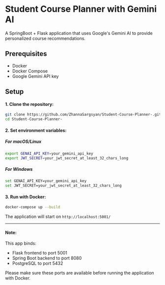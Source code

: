 # Student Course Planner with Gemini AI

A SpringBoot + Flask application that uses Google's Gemini AI to provide personalized course recommendations.

## Prerequisites

- Docker
- Docker Compose
- Google Gemini API key

## Setup

#### 1. Clone the repository:
```bash
git clone https://github.com/ZhannaSargsyan/Student-Course-Planner-.git
cd Student-Course-Planner-
```

#### 2. Set environment variables:
##### For macOS/Linux
```bash
export GENAI_API_KEY=your_gemini_api_key
export JWT_SECRET=your_jwt_secret_at_least_32_chars_long
```
##### For Windows
```bash
set GENAI_API_KEY=your_gemini_api_key
set JWT_SECRET=your_jwt_secret_at_least_32_chars_long
```
####  3. Run with Docker:
```bash
docker-compose up --build
```
The application will start on `http://localhost:5001/`

---

#### Note: 
This app binds: 
- Flask frontend to port 5001 
- Spring Boot backend to port 8080
- PostgreSQL to port 5432

Please make sure these ports are available before running the application with Docker.
